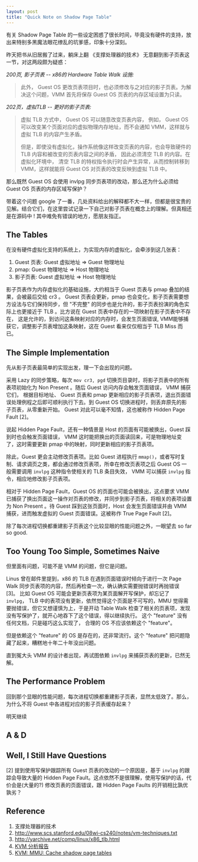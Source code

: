 ```yaml
---
layout: post
title: "Quick Note on Shadow Page Table"
---
```


有关 Shadow Page Table 的一些设定困惑了很长时间，毕竟没有硬件的支持，放出来特别多黑魔法眼花缭乱的坑爹感，印象十分深刻。

昨天把书从旧居搬了过来，躺床上翻 《支撑处理器的技术》 无意翻到影子页表这一节，对这两段颇为疑惑：

*200页, 影子页表 -- x86的 Hardware Table Walk 设施:*

> 此外， Guest OS 更改页表项目时，也必须修改与之对应的影子页表。为解决这个问题，VMM 首先将保存 Guest OS 页表的内存区域设置为只读。

*202页，虚拟TLB -- 更好的影子页表:*

> 虚拟 TLB 方式中， Guest OS 可以随意改变页表内容， 例如， Guest OS 可以改变某个页面对应的虚拟物理内存地址，而不会通知 VMM，这样就与虚拟 TLB 的内容产生矛盾。
>
> 但是，即使没有虚拟化，操作系统像这样改变页表的内容，也会导致硬件的 TLB 内容和被改变的页表内容之间的矛盾， 因此必须清空 TLB 的内容。在虚拟化环境中， 清空 TLB 的特权指令执行时会产生异常，从而控制转移到 VMM，这样就能将 Guest OS 对页表的改变反映到虚拟 TLB 中。

那么既然 Guest OS 会使用 invlpg 同步页表项的改动，那么还为什么必须给 Guest OS 页表的内存区域写保护？

带着这个问题 google 了一番，几处资料给出的解释都不大一样，但都是很宝贵的见解。结合它们，在这里尝试记录一下自己对影子页表在概念上的理解。但真相还是在源码中 ! 其中难免有错误的地方，愿朋友指正。

## The Tables

在没有硬件虚拟化支持的系统上，为实现内存的虚拟化，会牵涉到这几张表：

1. Guest 页表: Guest 虚拟地址 => Guest 物理地址
2. pmap: Guest 物理地址 => Host 物理地址
3. 影子页表: Guest 虚拟地址 => Host 物理地址

影子页表作为内存虚拟化的基础设施，大约相当于 Guest 页表与 pmap 叠加的结果，会被最后交给 cr3 。 Guest 页表会更新，pmap 也会变化，影子页表需要想方设法与它们保持同步，但 "不完整" 的同步也是允许的，影子页表扮演的角色实际上也更接近于 TLB 。比方说在 Guest 页表中存在的一项映射在影子页表中不存在， 这是允许的，到访问这条映射对应的内存时，会发生页面错误, VMM能够捕获它，调整影子页表增加这条映射，这在 Guest 看来仅仅相当于 TLB Miss 而已。

## The Simple Implementation

先从影子页表最简单的实现出发，理一下会出现的问题。

采用 Lazy 的同步策略，每次 `mov cr3, pgd` 切换页目录时，将影子页表中的所有表项初始化为 Non Present 。随后 Guest 访问内存会触发页面错误， VMM 捕获它们， 根据目标地址、 Guest 页表和 pmap 更新相应的影子页表项，退出页面错误处理例程之后即可顺利执行下去。到 Guest OS 切换进程时，则丢弃原先的影子页表，从零重新开始。 Guest 对此可以毫不知情，这也被称作 Hidden Page Fault [2]。

说起 Hidden Page Fault，还有一种情景是 Host 的页面有可能被换出，Guest 踩到时也会触发页面错误， VMM 这时能把换出的页面读回来，可是物理地址变了，这时需要更新 pmap 中的映射，同时更新相应的影子页表项。

除此，Guest 更会主动修改页表项。比如 Guest 进程执行 `mmap()`，或者写时复制、请求调页之类，都会通过修改页表项，所幸在修改页表项之后 Guest OS 一般需要调用 `invlpg` 这种指令使相关的 TLB 条目失效， VMM 可以捕获 `invlpg` 指令，相应地修改影子页表项。

相对于 Hidden Page Fault，Guest OS 的页面也可能会被换出，这点要求 VMM 已捕获了换出页面这一操作对页表的修改，并同步到影子页表，将相关的表项设置为 Non Present 。待 Guest 踩到这张页面时，Host 会发生页面错误并由 VMM 捕获，进而触发虚拟的 Guest 页面错误。这被称作 True Page Fault [2]。

除了每次进程切换都重建影子页表这个比较显眼的性能问题之外，一眼望去 so far so good.

## Too Young Too Simple, Sometimes Naive

但里面有问题，可能不是 VMM 的问题，但它是问题。

Linus 曾在邮件里提到，x86 的 TLB 在遇到页面错误时倾向于进行一次 Page Walk 同步页表项的内容，然后再检查一次，确认确实需要抛错误时再抛错误 [3]。 比如 Guest OS 可能会更新页表项为某页面解开写保护，却忘记了 `invlpg`， TLB 中的表项没有更新，依然觉得这个页面是不可写的，MMU 觉得需要抛错误，但它又想谨慎为上，于是开动 Table Walk 检查了相关的页表项，发现没有写保护了，就开心地吞下了这个错误，得以继续执行。 这个 "feature" 没有任何文档，只是碰巧这么实现了， 合理的 OS 不应该依赖这个 "feature"。

但是依赖这个 "feature" 的 OS 是存在的，还非常流行。这个 "feature" 把问题隐藏了起来，糟糕地十年二十年没出问题。

直到冤大头 VMM 的设计者出现，再试图依赖 `invlpg` 来捕获页表的更新，已然无解。

## The Performance Problem

回到那个显眼的性能问题，每次进程切换都重建影子页表，显然太低效了。那么，为什么不将 Guest 中各进程对应的影子页表缓存起来？

明天继续

## A & D

## Well, I Still Have Questions

[2] 提到使用写保护跟踪所有 Guest 页表的改动的一个原因是，基于 `invlpg` 的跟踪会导致大量的 Hidden Page Fault。这点依然不是很理解，使用写保护的话，代价会是(大量的?) 修改页表的页面错误，跟 Hidden Page Faults 的开销相比孰优孰劣？

## Reference

1. 支撑处理器的技术
2. http://www.scs.stanford.edu/08wi-cs240/notes/vm-techniques.txt
3. http://yarchive.net/comp/linux/x86_tlb.html
4. [KVM 分析报告](http://wenku.baidu.com/view/9e5abf31b90d6c85ec3ac649.html)
5. [KVM: MMU: Cache shadow page tables](http://lwn.net/Articles/216759/)

